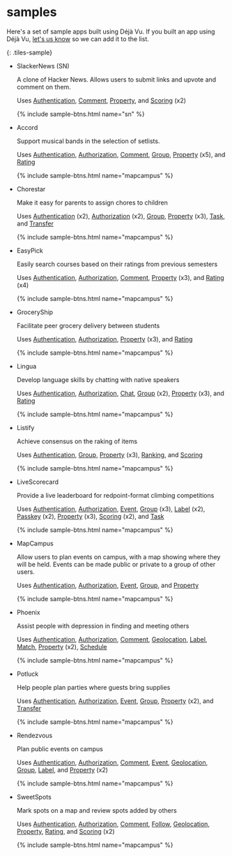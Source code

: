 ---
---

# samples

Here's a set of sample apps built using Déjà Vu. If you
built an app using Déjà Vu, [let's us know](./)
so we can add it to the list.

{: .tiles-sample}
- SlackerNews (SN)

  A clone of Hacker News. Allows users to submit links and upvote and
  comment on them.

  Uses [Authentication][authentication], [Comment][comment],
  [Property][property], and [Scoring][scoring] (x2)

  {% include sample-btns.html name="sn" %}

- Accord

  Support musical bands in the selection of setlists.

  Uses [Authentication][authentication], [Authorization][authorization],
  [Comment][comment], [Group][group], [Property][property] (x5), and
  [Rating][rating]

  {% include sample-btns.html name="mapcampus" %}

- Chorestar

  Make it easy for parents to assign chores to children

  Uses [Authentication][authentication] (x2),
  [Authorization][authorization] (x2), [Group][group],
  [Property][Property] (x3), [Task][task], and [Transfer][transfer]

  {% include sample-btns.html name="mapcampus" %}

- EasyPick

  Easily search courses based on their ratings from previous semesters

  Uses [Authentication][authentication], [Authorization][authorization],
  [Comment][comment], [Property][property] (x3), and [Rating][rating] (x4)

  {% include sample-btns.html name="mapcampus" %}

- GroceryShip

  Facilitate peer grocery delivery between students

  Uses [Authentication][authentication], [Authorization][authorization],
  [Property][property] (x3), and [Rating][rating]

  {% include sample-btns.html name="mapcampus" %}

- Lingua

  Develop language skills by chatting with native speakers

  Uses [Authentication][authentication], [Authorization][authorization],
  [Chat][chat], [Group][group] (x2), [Property][property] (x3), and
  [Rating][rating]

  {% include sample-btns.html name="mapcampus" %}

- Listify

  Achieve consensus on the raking of items

  Uses [Authentication][authentication], [Group][group],
  [Property][property] (x3), [Ranking][ranking], and [Scoring][scoring]

  {% include sample-btns.html name="mapcampus" %}

- LiveScorecard

  Provide a live leaderboard for redpoint-format climbing competitions

  Uses [Authentication][authentication], [Authorization][authorization],
  [Event][event], [Group][group] (x3), [Label][label] (x2), [Passkey][passkey]
  (x2), [Property][property] (x3), [Scoring][scoring] (x2), and [Task][task]

  {% include sample-btns.html name="mapcampus" %}

- MapCampus

  Allow users to plan events on campus, with a map showing where they will be
  held. Events can be made public or private to a group of other users.

  Uses [Authentication][authentication], [Authorization][authorization],
  [Event][event], [Group][group], and [Property][property]

  {% include sample-btns.html name="mapcampus" %}

- Phoenix

  Assist people with depression in finding and meeting others

  Uses [Authentication][authentication], [Authorization][authorization],
  [Comment][comment], [Geolocation][geolocation], [Label][label],
  [Match][match], [Property][property] (x2), [Schedule][schedule]

  {% include sample-btns.html name="mapcampus" %}

- Potluck

  Help people plan parties where guests bring supplies

  Uses [Authentication][authentication], [Authorization][authorization],
  [Event][event], [Group][group], [Property][property] (x2), and
  [Transfer][transfer] 

  {% include sample-btns.html name="mapcampus" %}

- Rendezvous

  Plan public events on campus

  Uses [Authentication][authentication], [Authorization][authorization],
  [Comment][comment], [Event][event], [Geolocation][geolocation],
  [Group][group], [Label][label], and [Property][property] (x2)

  {% include sample-btns.html name="mapcampus" %}

- SweetSpots

  Mark spots on a map and review spots added by others

  Uses [Authentication][authentication], [Authorization][authorization],
  [Comment][comment], [Follow][follow], [Geolocation][geolocation],
  [Property][property], [Rating][rating], and [Scoring][scoring] (x2)


  {% include sample-btns.html name="mapcampus" %}


[authentication]: https://github.com/spderosso/deja-vu/tree/master/packages/catalog/authentication
[authorization]:  https://github.com/spderosso/deja-vu/tree/master/packages/catalog/authorization
[chat]:  https://github.com/spderosso/deja-vu/tree/master/packages/catalog/chat
[comment]:       https://github.com/spderosso/deja-vu/tree/master/packages/catalog/comment
[event]:          https://github.com/spderosso/deja-vu/tree/master/packages/catalog/event
[follow]:          https://github.com/spderosso/deja-vu/tree/master/packages/catalog/follow
[geolocation]:          https://github.com/spderosso/deja-vu/tree/master/packages/catalog/geolocation
[group]:          https://github.com/spderosso/deja-vu/tree/master/packages/catalog/group
[label]:          https://github.com/spderosso/deja-vu/tree/master/packages/catalog/label
[match]:          https://github.com/spderosso/deja-vu/tree/master/packages/catalog/match
[passkey]:          https://github.com/spderosso/deja-vu/tree/master/packages/catalog/passkey
[property]:       https://github.com/spderosso/deja-vu/tree/master/packages/catalog/property
[ranking]:       https://github.com/spderosso/deja-vu/tree/master/packages/catalog/ranking
[rating]:       https://github.com/spderosso/deja-vu/tree/master/packages/catalog/rating
[schedule]:       https://github.com/spderosso/deja-vu/tree/master/packages/catalog/schedule
[scoring]:       https://github.com/spderosso/deja-vu/tree/master/packages/catalog/scoring
[task]:       https://github.com/spderosso/deja-vu/tree/master/packages/catalog/task
[transfer]:       https://github.com/spderosso/deja-vu/tree/master/packages/catalog/transfer

